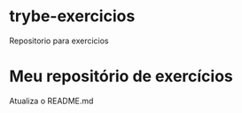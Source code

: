 # trybe-exercicios
Repositorio para exercicios
# Meu repositório de exercícios
Atualiza o README.md
